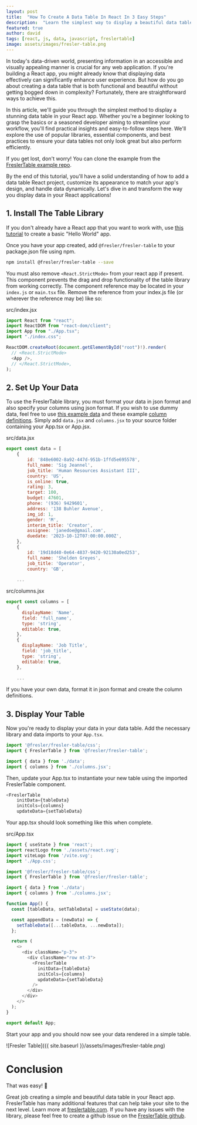 ```yaml
---
layout: post
title:  "How To Create A Data Table In React In 3 Easy Steps"
description:  "Learn the simplest way to display a beautiful data table in your React App"
featured: true
author: david
tags: [react, js, data, javascript, freslertable]
image: assets/images/fresler-table.png
---
```


In today's data-driven world, presenting information in an accessible and visually appealing manner is crucial for any web application. If you're building a React app, you might already know that displaying data effectively can significantly enhance user experience. But how do you go about creating a data table that is both functional and beautiful without getting bogged down in complexity? Fortunately, there are straightforward ways to achieve this.

In this article, we'll guide you through the simplest method to display a stunning data table in your React app. Whether you're a beginner looking to grasp the basics or a seasoned developer aiming to streamline your workflow, you'll find practical insights and easy-to-follow steps here. We'll explore the use of popular libraries, essential components, and best practices to ensure your data tables not only look great but also perform efficiently.

If you get lost, don't worry! You can clone the example from the [FreslerTable example repo](https://github.com/gas6262/fresler-table-examples/tree/main/examples/simple-table).

By the end of this tutorial, you'll have a solid understanding of how to add a data table React project, customize its appearance to match your app's design, and handle data dynamically. Let's dive in and transform the way you display data in your React applications!

## 1. Install The Table Library

If you don't already have a React app that you want to work with, use [this tutorial](https://react.dev/learn/start-a-new-react-project) to create a basic "Hello World" app.

Once you have your app created, add `@fresler/fresler-table` to your package.json file using npm.

```bash
npm install @fresler/fresler-table --save
```

You must also remove `<React.StrictMode>` from your react app if present. This component prevents the drag and drop functionality of the table library from working correctly. The component reference may be located in your `index.js` or `main.tsx` file. Remove the reference from your index.js file (or wherever the reference may be) like so:

src/index.jsx
```js
import React from "react";
import ReactDOM from "react-dom/client";
import App from "./App.tsx";
import "./index.css";

ReactDOM.createRoot(document.getElementById("root")!).render(
  // <React.StrictMode>
  <App />,
  // </React.StrictMode>,
);
```

## 2. Set Up Your Data

To use the FreslerTable library, you must format your data in json format and also specify your columns using json format. If you wish to use dummy data, feel free to use [this example data](https://github.com/gas6262/fresler-table-examples/blob/main/examples/simple-table/src/data.jsx) and these example [column definitions](https://github.com/gas6262/fresler-table-examples/blob/main/examples/simple-table/src/columns.jsx). Simply add `data.jsx` and `columns.jsx` to your source folder containing your App.tsx or App.jsx.

src/data.jsx
```js
export const data = [
    {
        id: '848e6002-8a92-447d-951b-1ffd5e695578',
        full_name: 'Sig Jeannel',
        job_title: 'Human Resources Assistant III',
        country: 'US',
        is_online: true,
        rating: 3,
        target: 100,
        budget: 47601,
        phone: '(936) 9429601',
        address: '138 Buhler Avenue',
        img_id: 1,
        gender: 'M',
        interim_title: 'Creator',
        assignee: 'janedoe@gmail.com',
        duedate: '2023-10-12T07:00:00.000Z',
    },
    {
        id: '19d18d40-0e64-4837-9420-92130a0ed253',
        full_name: 'Shelden Greyes',
        job_title: 'Operator',
        country: 'GB',
    
    ...
```

src/columns.jsx
```js
export const columns = [
    {
      displayName: 'Name',
      field: 'full_name',
      type: 'string',
      editable: true,
    },
    {
      displayName: 'Job Title',
      field: 'job_title',
      type: 'string',
      editable: true,
    },
    
    ...
```

If you have your own data, format it in json format and create the column definitions.

## 3. Display Your Table

Now you're ready to display your data in your data table. Add the necessary library and data imports to your `App.tsx`.

```js
import '@fresler/fresler-table/css';
import { FreslerTable } from '@fresler/fresler-table';

import { data } from './data';
import { columns } from './columns.jsx';
```

Then, update your App.tsx to instantiate your new table using the imported FreslerTable component.

```js
<FreslerTable
    initData={tableData}
    initCols={columns}
    updateData={setTableData}
```

Your app.tsx should look something like this when complete.

src/App.tsx
```js
import { useState } from 'react';
import reactLogo from './assets/react.svg';
import viteLogo from '/vite.svg';
import './App.css';

import '@fresler/fresler-table/css';
import { FreslerTable } from '@fresler/fresler-table';

import { data } from './data';
import { columns } from './columns.jsx';

function App() {
  const [tableData, setTableData] = useState(data);

  const appendData = (newData) => {
    setTableData([...tableData, ...newData]);
  };

  return (
    <>
      <div className="p-3">
        <div className="row mt-3">
          <FreslerTable
            initData={tableData}
            initCols={columns}
            updateData={setTableData}
          />
        </div>
      </div>
    </>
  );
}

export default App;

```

Start your app and you should now see your data rendered in a simple table.

![Fresler Table]({{ site.baseurl }}/assets/images/fresler-table.png)

# Conclusion

That was easy! 🥳

Great job creating a simple and beautiful data table in your React app. FreslerTable has many additional features that can help take your site to the next level. Learn more at [freslertable.com](freslertable.com). If you have any issues with the library, please feel free to create a github issue on the [FreslerTable github](https://github.com/gas6262/fresler-table-examples/issues).
